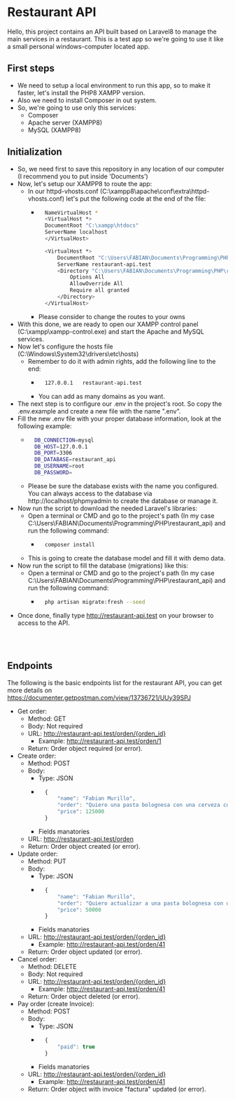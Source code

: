# Restaurant API
Hello, this project contains an API built based on Laravel8 to manage the main services in a restaurant. This is a test app so we're going to use it like a small personal windows-computer located app.

## First steps
- We need to setup a local environment to run this app, so to make it faster, let's install the PHP8 XAMPP version.
- Also we need to install Composer in out system.
- So, we're going to use only this services:
    - Composer
    - Apache server (XAMPP8)
    - MySQL (XAMPP8)

## Initialization
- So, we need first to save this repository in any location of our computer (I recommend you to put inside 'Documents')
- Now, let's setup our XAMPP8 to route the app:
    - In our httpd-vhosts.conf (C:\xampp8\apache\conf\extra\httpd-vhosts.conf) let's put the following code at the end of the file:
        - ```bash
            NameVirtualHost *
            <VirtualHost *>
            DocumentRoot "C:\xampp\htdocs"
            ServerName localhost
            </VirtualHost>

            <VirtualHost *>
                DocumentRoot "C:\Users\FABIAN\Documents\Programming\PHP\restaurant_api\public"
                ServerName restaurant-api.test
                <Directory "C:\Users\FABIAN\Documents\Programming\PHP\restaurant_api\public">
                    Options All
                    AllowOverride All
                    Require all granted
                </Directory>
            </VirtualHost>
            ```
        - Please consider to change the routes to your owns 
- With this done, we are ready to open our XAMPP control panel (C:\xampp\xampp-control.exe) and start the Apache and MySQL services.
- Now let's configure the hosts file (C:\Windows\System32\drivers\etc\hosts)
    - Remember to do it with admin rights, add the following line to the end:
        - ```bash
            127.0.0.1	restaurant-api.test
            ```
        - You can add as many domains as you want.
- The next step is to configure our .env in the project's root. So copy the .env.example and create a new file with the name ".env".
- Fill the new .env file with your proper database information, look at the following example:
    - ```bash
        DB_CONNECTION=mysql
        DB_HOST=127.0.0.1
        DB_PORT=3306
        DB_DATABASE=restaurant_api
        DB_USERNAME=root
        DB_PASSWORD=
        ```
    - Please be sure the database exists with the name you configured. You can always access to the database via http://localhost/phpmyadmin to create the database or manage it.
- Now run the script to download the needed Laravel's libraries:
    - Open a terminal or CMD and go to the project's path (In my case C:\Users\FABIAN\Documents\Programming\PHP\restaurant_api) and run the following command:
        - ```bash
            composer install
            ```
    - This is going to create the database model and fill it with demo data.
- Now run the script to fill the database (migrations) like this:
    - Open a terminal or CMD and go to the project's path (In my case C:\Users\FABIAN\Documents\Programming\PHP\restaurant_api) and run the following command:
        - ```bash
            php artisan migrate:fresh --seed
            ```
- Once done, finally type http://restaurant-api.test on your browser to access to the API.

<br />
<br />

## Endpoints
The following is the basic endpoints list for the restaurant API, you can get more details on https://documenter.getpostman.com/view/13736721/UUy39SPJ
- Get order:
    - Method: GET
    - Body: Not required
    - URL: http://restaurant-api.test/orden/{orden_id}
        - Example: http://restaurant-api.test/orden/1
    - Return: Order object required (or error).
- Create order:
    - Method: POST
    - Body:
        - Type: JSON
        - ```javascript
            {
                "name": "Fabian Murillo",
                "order": "Quiero una pasta bolognesa con una cerveza corona.",
                "price": 125000
            }
            ```
        - Fields manatories
    - URL: http://restaurant-api.test/orden
    - Return: Order object created (or error).
- Update order:
    - Method: PUT
    - Body:
        - Type: JSON
        - ```javascript
            {
                "name": "Fabian Murillo",
                "order": "Quiero actualizar a una pasta bolognesa con una cerveza corona."
                "price": 50000
            }
            ```
        - Fields manatories
    - URL: http://restaurant-api.test/orden/{orden_id}
        - Example: http://restaurant-api.test/orden/41
    - Return: Order object updated (or error).
- Cancel order:
    - Method: DELETE
    - Body: Not required
    - URL: http://restaurant-api.test/orden/{orden_id}
        - Example: http://restaurant-api.test/orden/41
    - Return: Order object deleted (or error).
- Pay order (create Invoice):
    - Method: POST
    - Body:
        - Type: JSON
        - ```javascript
            {
                "paid": true
            }
            ```
        - Fields manatories
    - URL: http://restaurant-api.test/orden/{orden_id}
        - Example: http://restaurant-api.test/orden/41
    - Return: Order object with invoice "factura" updated (or error).